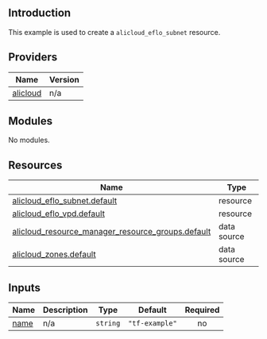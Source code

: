 <!-- BEGIN_TF_DOCS -->
## Introduction

This example is used to create a `alicloud_eflo_subnet` resource.

## Providers

| Name | Version |
|------|---------|
| <a name="provider_alicloud"></a> [alicloud](#provider\_alicloud) | n/a |

## Modules

No modules.

## Resources

| Name | Type |
|------|------|
| [alicloud_eflo_subnet.default](https://registry.terraform.io/providers/aliyun/alicloud/latest/docs/resources/eflo_subnet) | resource |
| [alicloud_eflo_vpd.default](https://registry.terraform.io/providers/aliyun/alicloud/latest/docs/resources/eflo_vpd) | resource |
| [alicloud_resource_manager_resource_groups.default](https://registry.terraform.io/providers/aliyun/alicloud/latest/docs/data-sources/resource_manager_resource_groups) | data source |
| [alicloud_zones.default](https://registry.terraform.io/providers/aliyun/alicloud/latest/docs/data-sources/zones) | data source |

## Inputs

| Name | Description | Type | Default | Required |
|------|-------------|------|---------|:--------:|
| <a name="input_name"></a> [name](#input\_name) | n/a | `string` | `"tf-example"` | no |
<!-- END_TF_DOCS -->    